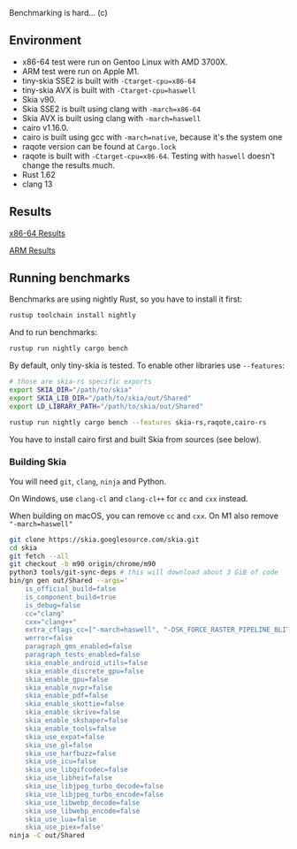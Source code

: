 Benchmarking is hard... (c)

## Environment

- x86-64 test were run on Gentoo Linux with AMD 3700X.
- ARM test were run on Apple M1.
- tiny-skia SSE2 is built with `-Ctarget-cpu=x86-64`
- tiny-skia AVX is built with `-Ctarget-cpu=haswell`
- Skia v90.
- Skia SSE2 is built using clang with `-march=x86-64`
- Skia AVX is built using clang with `-march=haswell`
- cairo v1.16.0.
- cairo is built using gcc with `-march=native`, because it's the system one
- raqote version can be found at `Cargo.lock`
- raqote is built with `-Ctarget-cpu=x86-64`.
  Testing with `haswell` doesn't change the results much.
- Rust 1.62
- clang 13

## Results

[x86-64 Results](https://razrfalcon.github.io/tiny-skia/x86_64.html)

[ARM Results](https://razrfalcon.github.io/tiny-skia/arm.html)

## Running benchmarks

Benchmarks are using nightly Rust, so you have to install it first:

```sh
rustup toolchain install nightly
```

And to run benchmarks:

```sh
rustup run nightly cargo bench
```

By default, only tiny-skia is tested. To enable other libraries use `--features`:

```sh
# those are skia-rs specific exports
export SKIA_DIR="/path/to/skia"
export SKIA_LIB_DIR="/path/to/skia/out/Shared"
export LD_LIBRARY_PATH="/path/to/skia/out/Shared"

rustup run nightly cargo bench --features skia-rs,raqote,cairo-rs
```

You have to install cairo first and built Skia from sources (see below).

### Building Skia

You will need `git`, `clang`, `ninja` and Python.

On Windows, use `clang-cl` and `clang-cl++` for `cc` and `cxx` instead.

When building on macOS, you can remove `cc` and `cxx`. On M1 also remove `"-march=haswell"`

```sh
git clone https://skia.googlesource.com/skia.git
cd skia
git fetch --all
git checkout -b m90 origin/chrome/m90
python3 tools/git-sync-deps # this will download about 3 GiB of code
bin/gn gen out/Shared --args='
    is_official_build=false
    is_component_build=true
    is_debug=false
    cc="clang"
    cxx="clang++"
    extra_cflags_cc=["-march=haswell", "-DSK_FORCE_RASTER_PIPELINE_BLITTER"]
    werror=false
    paragraph_gms_enabled=false
    paragraph_tests_enabled=false
    skia_enable_android_utils=false
    skia_enable_discrete_gpu=false
    skia_enable_gpu=false
    skia_enable_nvpr=false
    skia_enable_pdf=false
    skia_enable_skottie=false
    skia_enable_skrive=false
    skia_enable_skshaper=false
    skia_enable_tools=false
    skia_use_expat=false
    skia_use_gl=false
    skia_use_harfbuzz=false
    skia_use_icu=false
    skia_use_libgifcodec=false
    skia_use_libheif=false
    skia_use_libjpeg_turbo_decode=false
    skia_use_libjpeg_turbo_encode=false
    skia_use_libwebp_decode=false
    skia_use_libwebp_encode=false
    skia_use_lua=false
    skia_use_piex=false'
ninja -C out/Shared
```
